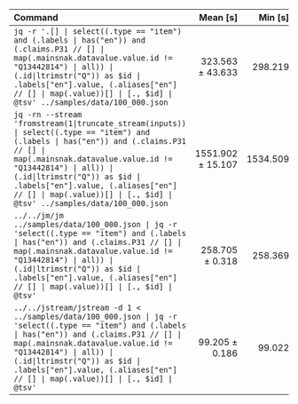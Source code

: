 | Command | Mean [s] | Min [s] | Max [s] | Relative |
|:---|---:|---:|---:|---:|
| `jq -r '.[] \| select((.type == "item") and (.labels \| has("en")) and (.claims.P31 // [] \| map(.mainsnak.datavalue.value.id != "Q13442814") \| all)) \| (.id\|ltrimstr("Q")) as $id \| .labels["en"].value, (.aliases["en"] // [] \| map(.value))[] \| [., $id] \| @tsv' ../samples/data/100_000.json` | 323.563 ± 43.633 | 298.219 | 401.101 | 3.26 ± 0.44 |
| `jq -rn --stream 'fromstream(1\|truncate_stream(inputs)) \| select((.type == "item") and (.labels \| has("en")) and (.claims.P31 // [] \| map(.mainsnak.datavalue.value.id != "Q13442814") \| all)) \| (.id\|ltrimstr("Q")) as $id \| .labels["en"].value, (.aliases["en"] // [] \| map(.value))[] \| [., $id] \| @tsv' ../samples/data/100_000.json` | 1551.902 ± 15.107 | 1534.509 | 1572.012 | 15.64 ± 0.16 |
| `../../jm/jm ../samples/data/100_000.json \| jq -r 'select((.type == "item") and (.labels \| has("en")) and (.claims.P31 // [] \| map(.mainsnak.datavalue.value.id != "Q13442814") \| all)) \| (.id\|ltrimstr("Q")) as $id \| .labels["en"].value, (.aliases["en"] // [] \| map(.value))[] \| [., $id] \| @tsv'` | 258.705 ± 0.318 | 258.369 | 259.225 | 2.61 ± 0.01 |
| `../../jstream/jstream -d 1 < ../samples/data/100_000.json \| jq -r 'select((.type == "item") and (.labels \| has("en")) and (.claims.P31 // [] \| map(.mainsnak.datavalue.value.id != "Q13442814") \| all)) \| (.id\|ltrimstr("Q")) as $id \| .labels["en"].value, (.aliases["en"] // [] \| map(.value))[] \| [., $id] \| @tsv'` | 99.205 ± 0.186 | 99.022 | 99.516 | 1.00 |
